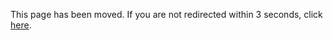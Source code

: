 <html>
    <head>
     <meta charset="UTF-8" /> 
     <meta http-equiv="refresh" content="3; URL=https://www.mathmountains.org" />
   </head>
   <body>
     <p>This page has been moved. If you are not redirected within 3 seconds, click <a href="https://www.mathmountains.org">here</a>.</p>
   </body>
</html>
